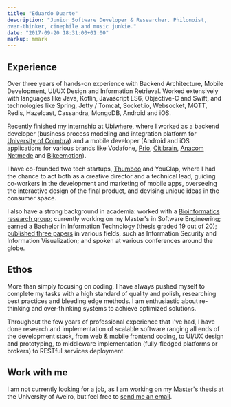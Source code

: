 ```yaml
---
title: "Eduardo Duarte"
description: "Junior Software Developer & Researcher. Philonoist,
over-thinker, cinephile and music junkie."
date: "2017-09-20 18:31:00+01:00"
markup: mmark
---
```


## Experience

Over three years of hands-on experience with Backend Architecture,
Mobile Development, UI/UX Design and Information Retrieval. Worked
extensively with languages like Java, Kotlin, Javascript ES6,
Objective-C and Swift, and technologies like Spring, Jetty / Tomcat,
Socket.io, Websocket, MQTT, Redis, Hazelcast, Cassandra, MongoDB,
Android and iOS.

Recently finished my internship at
[Ubiwhere](http://www.ubiwhere.com/en/), where I worked as a backend
developer (business process modeling and integration platform for
[University of Coimbra](http://www.uc.pt/en)) and a mobile developer
(Android and iOS applications for various brands like Vodafone,
[Prio](https://app.prioenergy.com/),
[Citibrain](http://www.citibrain.com/en/), [Anacom
Netmede](http://www.netmede.pt/app) and
[Bikeemotion](http://www.bikeemotion.com/)).

I have co-founded two tech startups,
[Thumbeo](http://www.thumbeo.com/en/) and YouClap, where I had the
chance to act both as a creative director and a technical lead,
guiding co-workers in the development and marketing of mobile apps,
overseeing the interactive design of the final product, and devising
unique ideas in the consumer space.

I also have a strong background in academia: worked with a
[Bioinformatics research group](http://bioinformatics.ua.pt/);
currently working on my Master's in Software Engineering; earned a
Bachelor in Information Technology (thesis graded 19 out of 20);
[published three papers](/papers/) in various fields, such as
Information Security and Information Visualization; and spoken at
various conferences around the globe.

## Ethos

More than simply focusing on coding, I have always pushed myself to
complete my tasks with a high standard of quality and polish,
researching best practices and bleeding edge methods. I am
enthusiastic about re-thinking and over-thinking systems to achieve
optimized solutions.

Throughout the few years of professional experience that I've had, I
have done research and implementation of scalable software ranging
all ends of the development stack, from web & mobile frontend coding,
to UI/UX design and prototyping, to middleware implementation
(fully-fledged platforms or brokers) to RESTful services deployment.

## Work with me

I am not currently looking for a job, as I am working on my Master's
thesis at the University of Aveiro, but feel free to [send me an
email](mailto:hi@edduarte.com).
